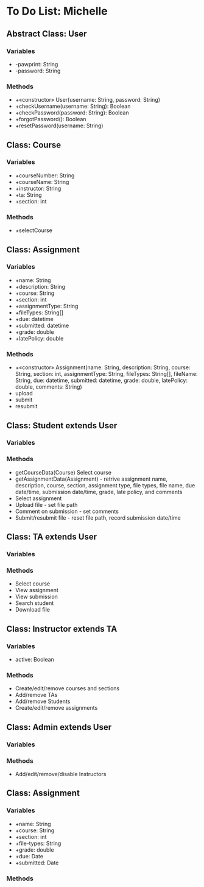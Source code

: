 # To Do List: Michelle
## Abstract Class: User
### Variables
- -pawprint: String
- -password: String
### Methods
- +«constructor» User(username: String, password: String)
- +checkUsername(username: String): Boolean
- +checkPassword(password: String): Boolean
- +forgotPassword(): Boolean
- +resetPassword(username: String)
## Class: Course
### Variables
- +courseNumber: String
- +courseName: String
- +instructor: String
- +ta: String
- +section: int
### Methods
- +selectCourse
## Class: Assignment
### Variables
- +name: String
- +description: String
- +course: String
- +section: int
- +assignmentType: String
- +fileTypes: String[]
- +due: datetime
- +submitted: datetime
- +grade: double
- +latePolicy: double
### Methods
- +«constructor» Assignment(name: String, description: String, course: String, section: int, assignmentType: String, fileTypes: String[], fileName: String, due: datetime, submitted: datetime, grade: double, latePolicy: double, comments: String)
- upload
- submit
- resubmit
## Class: Student extends User
### Variables
### Methods
- getCourseData(Course)
  Select course
- getAssignmentData(Assignment) - retrive assignment name, description, course, section, assignment type, file types, file name, due date/time, submission date/time, grade, late policy, and comments
- Select assignment
- Upload file - set file path
- Comment on submission - set comments
- Submit/resubmit file - reset file path, record submission date/time
## Class: TA extends User
### Variables
### Methods
- Select course
- View assignment
- View submission
- Search student
- Download file
## Class: Instructor extends TA
### Variables
- active: Boolean
### Methods
- Create/edit/remove courses and sections
- Add/remove TAs
- Add/remove Students
- Create/edit/remove assignments
## Class: Admin extends User
### Variables
### Methods
- Add/edit/remove/disable Instructors
## Class: Assignment
### Variables
- +name: String
- +course: String
- +section: int
- +file-types: String
- +grade: double
- +due: Date
- +submitted: Date
### Methods

